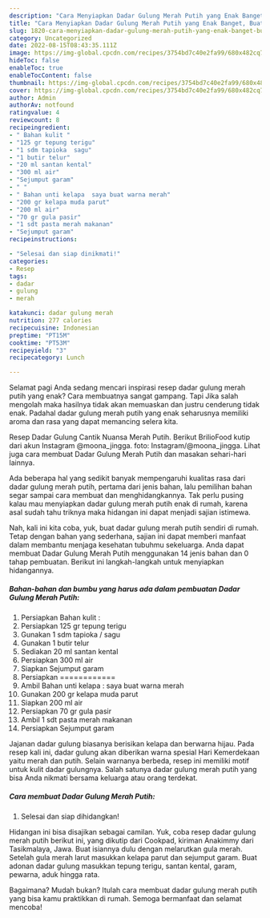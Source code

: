 ```yaml
---
description: "Cara Menyiapkan Dadar Gulung Merah Putih yang Enak Banget, Buat Buka Puasa Lezat"
title: "Cara Menyiapkan Dadar Gulung Merah Putih yang Enak Banget, Buat Buka Puasa Lezat"
slug: 1820-cara-menyiapkan-dadar-gulung-merah-putih-yang-enak-banget-buat-buka-puasa-lezat
category: Uncategorized
date: 2022-08-15T08:43:35.111Z
image: https://img-global.cpcdn.com/recipes/3754bd7c40e2fa99/680x482cq70/dadar-gulung-merah-putih-foto-resep-utama.jpg
hideToc: false
enableToc: true
enableTocContent: false
thumbnail: https://img-global.cpcdn.com/recipes/3754bd7c40e2fa99/680x482cq70/dadar-gulung-merah-putih-foto-resep-utama.jpg
cover: https://img-global.cpcdn.com/recipes/3754bd7c40e2fa99/680x482cq70/dadar-gulung-merah-putih-foto-resep-utama.jpg
author: Admin
authorAv: notfound
ratingvalue: 4
reviewcount: 8
recipeingredient:
- " Bahan kulit "
- "125 gr tepung terigu"
- "1 sdm tapioka  sagu"
- "1 butir telur"
- "20 ml santan kental"
- "300 ml air"
- "Sejumput garam"
- " "
- " Bahan unti kelapa  saya buat warna merah"
- "200 gr kelapa muda parut"
- "200 ml air"
- "70 gr gula pasir"
- "1 sdt pasta merah makanan"
- "Sejumput garam"
recipeinstructions:

- "Selesai dan siap dinikmati!"
categories:
- Resep
tags:
- dadar
- gulung
- merah

katakunci: dadar gulung merah 
nutrition: 277 calories
recipecuisine: Indonesian
preptime: "PT15M"
cooktime: "PT53M"
recipeyield: "3"
recipecategory: Lunch

---
```



Selamat pagi Anda sedang mencari inspirasi resep dadar gulung merah putih yang enak? Cara membuatnya sangat gampang. Tapi Jika salah mengolah maka hasilnya tidak akan memuaskan dan justru cenderung tidak enak. Padahal dadar gulung merah putih yang enak seharusnya memiliki aroma dan rasa yang dapat memancing selera kita.


Resep Dadar Gulung Cantik Nuansa Merah Putih. Berikut BrilioFood kutip dari akun Instagram @moona_jingga. foto: Instagram/@moona_jingga. Lihat juga cara membuat Dadar Gulung Merah Putih dan masakan sehari-hari lainnya.

Ada beberapa hal yang sedikit banyak mempengaruhi kualitas rasa dari dadar gulung merah putih, pertama dari jenis bahan, lalu pemilihan bahan segar sampai cara membuat dan menghidangkannya. Tak perlu pusing kalau mau menyiapkan dadar gulung merah putih enak di rumah, karena asal sudah tahu triknya maka hidangan ini dapat menjadi sajian istimewa.


Nah, kali ini kita coba, yuk, buat dadar gulung merah putih sendiri di rumah. Tetap dengan bahan yang sederhana, sajian ini dapat memberi manfaat dalam membantu menjaga kesehatan tubuhmu sekeluarga. Anda dapat membuat Dadar Gulung Merah Putih menggunakan 14 jenis bahan dan 0 tahap pembuatan. Berikut ini langkah-langkah untuk menyiapkan hidangannya.

<!--inarticleads1-->

##### Bahan-bahan dan bumbu yang harus ada dalam pembuatan Dadar Gulung Merah Putih:

1. Persiapkan  Bahan kulit :
1. Persiapkan 125 gr tepung terigu
1. Gunakan 1 sdm tapioka / sagu
1. Gunakan 1 butir telur
1. Sediakan 20 ml santan kental
1. Persiapkan 300 ml air
1. Siapkan Sejumput garam
1. Persiapkan  ============
1. Ambil  Bahan unti kelapa : saya buat warna merah
1. Gunakan 200 gr kelapa muda parut
1. Siapkan 200 ml air
1. Persiapkan 70 gr gula pasir
1. Ambil 1 sdt pasta merah makanan
1. Persiapkan Sejumput garam


Jajanan dadar gulung biasanya berisikan kelapa dan berwarna hijau. Pada resep kali ini, dadar gulung akan diberikan warna spesial Hari Kemerdekaan yaitu merah dan putih. Selain warnanya berbeda, resep ini memiliki motif untuk kulit dadar gulungnya. Salah satunya dadar gulung merah putih yang bisa Anda nikmati bersama keluarga atau orang terdekat. 

<!--inarticleads2-->

##### Cara membuat Dadar Gulung Merah Putih:


1. Selesai dan siap dihidangkan!

Hidangan ini bisa disajikan sebagai camilan. Yuk, coba resep dadar gulung merah putih berikut ini, yang dikutip dari Cookpad, kiriman Anakimmy dari Tasikmalaya, Jawa. Buat isiannya dulu dengan melarutkan gula merah. Setelah gula merah larut masukkan kelapa parut dan sejumput garam. Buat adonan dadar gulung masukkan tepung terigu, santan kental, garam, pewarna, aduk hingga rata. 

Bagaimana? Mudah bukan? Itulah cara membuat dadar gulung merah putih yang bisa kamu praktikkan di rumah. Semoga bermanfaat dan selamat mencoba!
